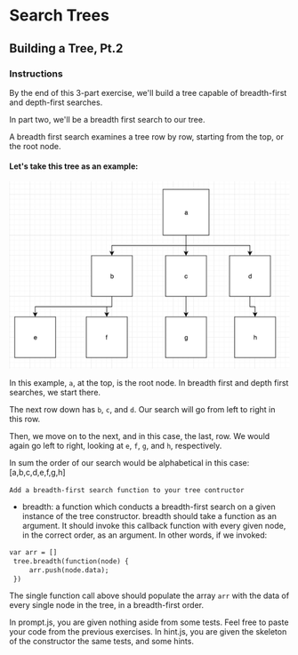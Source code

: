 # Search Trees

## Building a Tree, Pt.2

### Instructions

By the end of this 3-part exercise, we'll build a tree capable of breadth-first and depth-first searches.

In part two, we'll be a breadth first search to our tree.

A breadth first search examines a tree row by row, starting from the top, or the root node.

#### Let's take this tree as an example:
<img src="breadth-first.png">

In this example, `a`, at the top, is the root node. In breadth first and depth first searches, we start there.

The next row down has `b`, `c`, and `d`. Our search will go from left to right in this row. 

Then, we move on to the next, and in this case, the last, row. We would again go left to right, looking at `e`, `f`, `g`, and `h`, respectively. 

In sum the order of our search would be alphabetical in this case: [a,b,c,d,e,f,g,h]

`Add a breadth-first search function to your tree contructor`

- breadth: a function which conducts a breadth-first search on a given instance of the tree constructor. breadth should take a function as an argument. It should invoke this callback function with every given node, in the correct order, as an argument. In other words, if we invoked:
```
var arr = []
 tree.breadth(function(node) {
     arr.push(node.data);
 })
```
The single function call above should populate the array `arr` with the data of every single node in the tree, in a breadth-first order.

In prompt.js, you are given nothing aside from some tests. Feel free to paste your code from the previous exercises. In hint.js, you are given the skeleton of the constructor the same tests, and some hints.